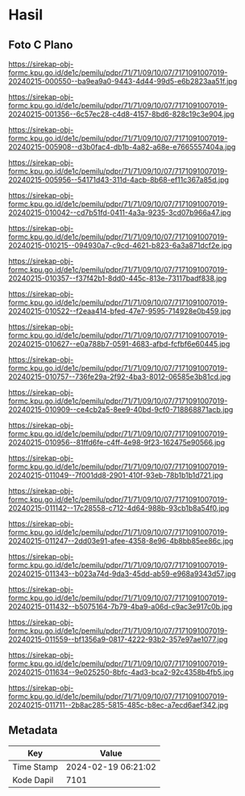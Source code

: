 # Hasil

## Foto C Plano

https://sirekap-obj-formc.kpu.go.id/de1c/pemilu/pdpr/71/71/09/10/07/7171091007019-20240215-000550--ba9ea9a0-9443-4d44-99d5-e6b2823aa51f.jpg

https://sirekap-obj-formc.kpu.go.id/de1c/pemilu/pdpr/71/71/09/10/07/7171091007019-20240215-001356--6c57ec28-c4d8-4157-8bd6-828c19c3e904.jpg

https://sirekap-obj-formc.kpu.go.id/de1c/pemilu/pdpr/71/71/09/10/07/7171091007019-20240215-005908--d3b0fac4-db1b-4a82-a68e-e7665557404a.jpg

https://sirekap-obj-formc.kpu.go.id/de1c/pemilu/pdpr/71/71/09/10/07/7171091007019-20240215-005956--54171d43-311d-4acb-8b68-ef11c367a85d.jpg

https://sirekap-obj-formc.kpu.go.id/de1c/pemilu/pdpr/71/71/09/10/07/7171091007019-20240215-010042--cd7b51fd-0411-4a3a-9235-3cd07b966a47.jpg

https://sirekap-obj-formc.kpu.go.id/de1c/pemilu/pdpr/71/71/09/10/07/7171091007019-20240215-010215--094930a7-c9cd-4621-b823-6a3a871dcf2e.jpg

https://sirekap-obj-formc.kpu.go.id/de1c/pemilu/pdpr/71/71/09/10/07/7171091007019-20240215-010357--f37f42b1-8dd0-445c-813e-73117badf838.jpg

https://sirekap-obj-formc.kpu.go.id/de1c/pemilu/pdpr/71/71/09/10/07/7171091007019-20240215-010522--f2eaa414-bfed-47e7-9595-714928e0b459.jpg

https://sirekap-obj-formc.kpu.go.id/de1c/pemilu/pdpr/71/71/09/10/07/7171091007019-20240215-010627--e0a788b7-0591-4683-afbd-fcfbf6e60445.jpg

https://sirekap-obj-formc.kpu.go.id/de1c/pemilu/pdpr/71/71/09/10/07/7171091007019-20240215-010757--736fe29a-2f92-4ba3-8012-06585e3b81cd.jpg

https://sirekap-obj-formc.kpu.go.id/de1c/pemilu/pdpr/71/71/09/10/07/7171091007019-20240215-010909--ce4cb2a5-8ee9-40bd-9cf0-718868871acb.jpg

https://sirekap-obj-formc.kpu.go.id/de1c/pemilu/pdpr/71/71/09/10/07/7171091007019-20240215-010956--81ffd6fe-c4ff-4e98-9f23-162475e90566.jpg

https://sirekap-obj-formc.kpu.go.id/de1c/pemilu/pdpr/71/71/09/10/07/7171091007019-20240215-011049--7f001dd8-2901-410f-93eb-78b1b1b1d721.jpg

https://sirekap-obj-formc.kpu.go.id/de1c/pemilu/pdpr/71/71/09/10/07/7171091007019-20240215-011142--17c28558-c712-4d64-988b-93cb1b8a54f0.jpg

https://sirekap-obj-formc.kpu.go.id/de1c/pemilu/pdpr/71/71/09/10/07/7171091007019-20240215-011247--2dd03e91-afee-4358-8e96-4b8bb85ee86c.jpg

https://sirekap-obj-formc.kpu.go.id/de1c/pemilu/pdpr/71/71/09/10/07/7171091007019-20240215-011343--b023a74d-9da3-45dd-ab59-e968a9343d57.jpg

https://sirekap-obj-formc.kpu.go.id/de1c/pemilu/pdpr/71/71/09/10/07/7171091007019-20240215-011432--b5075164-7b79-4ba9-a06d-c9ac3e917c0b.jpg

https://sirekap-obj-formc.kpu.go.id/de1c/pemilu/pdpr/71/71/09/10/07/7171091007019-20240215-011559--bf1356a9-0817-4222-93b2-357e97ae1077.jpg

https://sirekap-obj-formc.kpu.go.id/de1c/pemilu/pdpr/71/71/09/10/07/7171091007019-20240215-011634--9e025250-8bfc-4ad3-bca2-92c4358b4fb5.jpg

https://sirekap-obj-formc.kpu.go.id/de1c/pemilu/pdpr/71/71/09/10/07/7171091007019-20240215-011711--2b8ac285-5815-485c-b8ec-a7ecd6aef342.jpg


## Metadata

| Key        | Value               |
| ---------- | ------------------- |
| Time Stamp | 2024-02-19 06:21:02 |
| Kode Dapil | 7101                |



